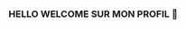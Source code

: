 ### HELLO WELCOME SUR MON PROFIL 👋

<!--
**MargauxMalsch/MargauxMalsch** is a ✨ _special_ ✨ repository because its `README.md` (this file) appears on your GitHub profile.

Salut Moi c'est Margaux !! Je suis étudiante en 2ème année de développement web à l'IIM. 🧠



-->




